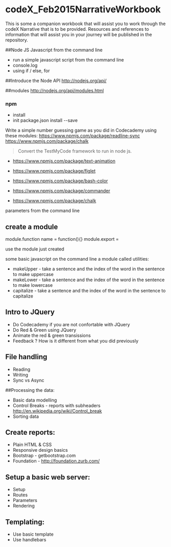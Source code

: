 # codeX_Feb2015NarrativeWorkbook

This is some a companion workbook that will assist you to work through the codeX Narrative that is to be provided. Resources and references to information that will assist you in your journey will be published in the repository.

##Node JS Javascript from the command line
* run a simple javascript script from the command line
* console.log
* using if / else, for

##Introduce the Node API
http://nodejs.org/api/

##modules
  http://nodejs.org/api/modules.html
  
  ### npm
  * install
  * init package.json
  install --save

Write a simple number guessing game as you did in Codecademy using these modules:
 https://www.npmjs.com/package/readline-sync
 https://www.npmjs.com/package/chalk

> Convert the TestMyCode framework to run in node js.

* https://www.npmjs.com/package/text-animation
* https://www.npmjs.com/package/figlet

* https://www.npmjs.com/package/bash-color
* https://www.npmjs.com/package/commander
* https://www.npmjs.com/package/chalk

parameters from the command line

## create a module
module.function name = function(){}
module.export = <constructor function>

use the module just created

some basic javascript on the command line a module called utilities:
  * makeUpper - take a sentence and the index of the word in the sentence to make uppercase
  * makeLower - take a sentence and the index of the word in the sentence to make lowercase
  * capitalize - take a sentence and the index of the word in the sentence to capitalize

	
## Intro to JQuery
* Do Codecademy if you are not confortable with JQuery
* Do Red & Green using JQuery
* Animate the red & green transissions
* Feedback ? How is it different from what you did previously

## File handling
* Reading
* Writing
* Sync vs Async

##Processing the data:
* Basic data modelling
* Control Breaks - reports with subheaders
      http://en.wikipedia.org/wiki/Control_break	
* Sorting data

## Create reports:
* Plain HTML & CSS
* Responsive design basics
* Bootstrap - getbootstrap.com
* Foundation - http://foundation.zurb.com/

## Setup a basic web server:
* Setup
* Routes
* Parameters
* Rendering

## Templating: 
* Use basic template
* Use handlebars

